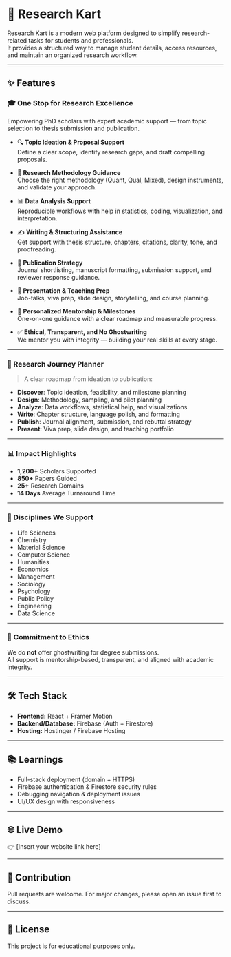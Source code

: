# 🚀 Research Kart

Research Kart is a modern web platform designed to simplify research-related tasks for students and professionals.  
It provides a structured way to manage student details, access resources, and maintain an organized research workflow.  


---



## ✨ Features

### 🎓 One Stop for Research Excellence
Empowering PhD scholars with expert academic support — from topic selection to thesis submission and publication.  

- 🔍 **Topic Ideation & Proposal Support**  
  Define a clear scope, identify research gaps, and draft compelling proposals.

- 🧪 **Research Methodology Guidance**  
  Choose the right methodology (Quant, Qual, Mixed), design instruments, and validate your approach.

- 📊 **Data Analysis Support**  
  Reproducible workflows with help in statistics, coding, visualization, and interpretation.

- ✍️ **Writing & Structuring Assistance**  
  Get support with thesis structure, chapters, citations, clarity, tone, and proofreading.

- 📰 **Publication Strategy**  
  Journal shortlisting, manuscript formatting, submission support, and reviewer response guidance.

- 🎤 **Presentation & Teaching Prep**  
  Job-talks, viva prep, slide design, storytelling, and course planning.

- 📅 **Personalized Mentorship & Milestones**  
  One-on-one guidance with a clear roadmap and measurable progress.

- ✅ **Ethical, Transparent, and No Ghostwriting**  
  We mentor you with integrity — building your real skills at every stage.

---

### 🧭 Research Journey Planner

> A clear roadmap from ideation to publication:

- **Discover**: Topic ideation, feasibility, and milestone planning  
- **Design**: Methodology, sampling, and pilot planning  
- **Analyze**: Data workflows, statistical help, and visualizations  
- **Write**: Chapter structure, language polish, and formatting  
- **Publish**: Journal alignment, submission, and rebuttal strategy  
- **Present**: Viva prep, slide design, and teaching portfolio

---

### 📊 Impact Highlights

- **1,200+** Scholars Supported  
- **850+** Papers Guided  
- **25+** Research Domains  
- **14 Days** Average Turnaround Time

---

### 🧠 Disciplines We Support

- Life Sciences  
- Chemistry  
- Material Science  
- Computer Science  
- Humanities  
- Economics  
- Management  
- Sociology  
- Psychology  
- Public Policy  
- Engineering  
- Data Science

---

### 🤝 Commitment to Ethics

We do **not** offer ghostwriting for degree submissions.  
All support is mentorship-based, transparent, and aligned with academic integrity.



---



## 🛠️ Tech Stack
- **Frontend:** React + Framer Motion  
- **Backend/Database:** Firebase (Auth + Firestore)  
- **Hosting:** Hostinger / Firebase Hosting  

---

## 📚 Learnings
- Full-stack deployment (domain + HTTPS)  
- Firebase authentication & Firestore security rules  
- Debugging navigation & deployment issues  
- UI/UX design with responsiveness  

---

## 🌐 Live Demo
👉 [Insert your website link here]  



<!-- now final commit before the website deploy through Hostinger (29th Aug 2025 - Friday) -->

---

## 🤝 Contribution
Pull requests are welcome. For major changes, please open an issue first to discuss.  

---

## 📜 License
This project is for educational purposes only.  
